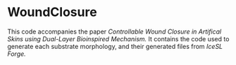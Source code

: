 # WoundClosure
This code accompanies the paper _Controllable Wound Closure in Artifical Skins using Dual-Layer Bioinspired Mechanism._
It contains the code used to generate each substrate morphology, and their generated files from _IceSL Forge._
